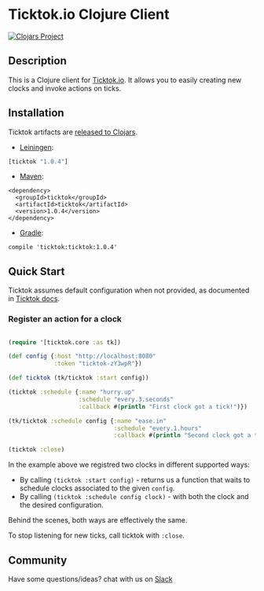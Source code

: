 # Ticktok.io Clojure Client
[![Clojars Project](https://img.shields.io/clojars/v/ticktok.svg)](https://clojars.org/ticktok)

## Description
This is a Clojure client for [Ticktok.io](https://ticktok.io). It allows you to easily creating new clocks and invoke actions on ticks.

## Installation

Ticktok artifacts are [released to Clojars](https://clojars.org/ticktok).

* [Leiningen](https://leiningen.org/):
```clojure
[ticktok "1.0.4"]
```

* [Maven](http://maven.apache.org/):
```pom
<dependency>
  <groupId>ticktok</groupId>
  <artifactId>ticktok</artifactId>
  <version>1.0.4</version>
</dependency>
```

* [Gradle](https://gradle.org/):
```
compile 'ticktok:ticktok:1.0.4'
```

## Quick Start

Ticktok assumes default configuration when not provided, as documented in [Ticktok docs](https://ticktok.io/docs).

### Register an action for a clock

```clojure

(require '[ticktok.core :as tk])

(def config {:host "http://localhost:8080"
             :token "ticktok-zY3wpR"})

(def ticktok (tk/ticktok :start config))

(ticktok :schedule {:name "hurry.up"
                    :schedule "every.3.seconds"
                    :callback #(println "First clock got a tick!")})

(tk/ticktok :schedule config {:name "ease.in"
                              :schedule "every.1.hours"
                              :callback #(println "Second clock got a tick!")})

(ticktok :close)

```

In the example above we registred two clocks in different supported ways:

* By calling `(ticktok :start config)` - returns us a function that waits to schedule clocks associated to the given `config`.
* By calling `(ticktok :schedule config clock)` - with both the clock and the desired configuration.

Behind the scenes, both ways are effectively the same.

To stop listening for new ticks, call ticktok with `:close`.

## Community
Have some questions/ideas? chat with us on [Slack](https://join.slack.com/t/ticktokio/shared_invite/enQtNTE0MzExNTY5MjIzLThjNDU3NjIzYzQxZTY0YTM5ODE2OWFmMWU3YmQ1ZTViNDVmYjZkNWUzMWU5NWU0YmU5NWYxMWMxZjlmNGQ1Y2U)
